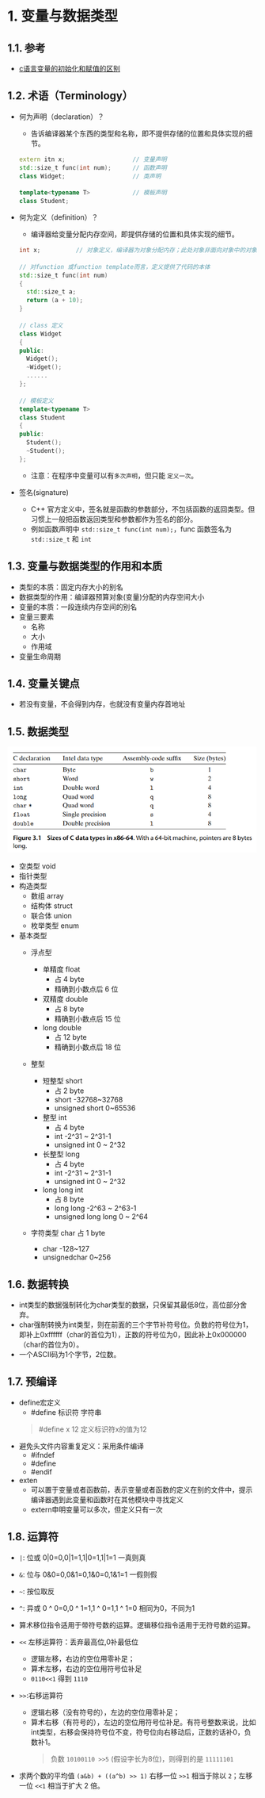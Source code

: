 <!--
 * @Author: JohnJeep
 * @Date: 2019-08-22 11:28:29
 * @LastEditTime: 2021-02-05 09:10:58
 * @LastEditors: Please set LastEditors
 * @Description: 变量与数据类型
--> 
# 1. 变量与数据类型
## 1.1. 参考
- [c语言变量的初始化和赋值的区别](https://blog.csdn.net/Com_ma/article/details/78546846)


## 1.2. 术语（Terminology）
- 何为声明（declaration）？
  - 告诉编译器某个东西的类型和名称，即不提供存储的位置和具体实现的细节。 
  ```c++
  extern itn x;                   // 变量声明
  std::size_t func(int num);      // 函数声明
  class Widget;                   // 类声明

  template<typename T>            // 模板声明
  class Student;
  ```


- 何为定义（definition）？
  - 编译器给变量分配内存空间，即提供存储的位置和具体实现的细节。
  ```c++
  int x;          // 对象定义，编译器为对象分配内存；此处对象非面向对象中的对象
  
  // 对function 或function template而言，定义提供了代码的本体
  std::size_t func(int num)
  {
    std::size_t a;
    return (a + 10);
  }

  // class 定义
  class Widget
  {
  public:
    Widget();
    ~Widget();
    ......
  };

  // 模板定义
  template<typename T>            
  class Student
  {
  public:
    Student();    
    ~Student();    
  };
  ``` 
  - 注意：在程序中变量可以有`多次声明`，但只能 `定义一次`。


- 签名(signature)
  - C++ 官方定义中，签名就是函数的参数部分，不包括函数的返回类型。但习惯上一般把函数返回类型和参数都作为签名的部分。
  - 例如函数声明中 `std::size_t func(int num);`，func 函数签名为 `std::size_t` 和 `int`


## 1.3. 变量与数据类型的作用和本质
- 类型的本质：固定内存大小的别名
- 数据类型的作用：编译器预算对象(变量)分配的内存空间大小
- 变量的本质：一段连续内存空间的别名
- 变量三要素
  - 名称
  - 大小
  - 作用域
- 变量生命周期


## 1.4. 变量关键点
- 若没有变量，不会得到内存，也就没有变量内存首地址


## 1.5. 数据类型
<img src="./figures/C语言数据类型.png">

 - 空类型  void
  - 指针类型
  - 构造类型
    - 数组    array
    - 结构体  struct
    - 联合体  union
    - 枚举类型 enum
  - 基本类型
    - 浮点型
      - 单精度 float  
        - 占 4 byte
        - 精确到小数点后 6 位
      - 双精度 double 
        - 占 8 byte
        - 精确到小数点后 15 位
      - long double  
        - 占 12 byte
        - 精确到小数点后 18 位
    - 整型
      - 短整型 short  
        - 占 2 byte
        - short  -32768~32768 
        - unsigned short     0~65536 
      - 整型   int    
        - 占 4 byte
        - int                   -2^31 ~ 2^31-1
        - unsigned int          0 ~ 2^32
      - 长整型 long   
        - 占 4 byte
        - int                   -2^31 ~ 2^31-1
        - unsigned int          0 ~ 2^32
      - long long int 
        - 占 8 byte
        - long long            -2^63 ~ 2^63-1
        - unsigned long long   0 ~ 2^64

    - 字符类型 char   占 1 byte    
      - char    -128~127
      - unsignedchar      0~256


## 1.6. 数据转换
- int类型的数据强制转化为char类型的数据，只保留其最低8位，高位部分舍弃。
- char强制转换为int类型，则在前面的三个字节补符号位。负数的符号位为1，即补上0xffffff（char的首位为1），正数的符号位为0，因此补上0x000000（char的首位为0）。
- 一个ASCII码为1个字节，2位数。


## 1.7. 预编译
- define宏定义
  - #define 标识符 字符串
  > #define x 12   定义标识符x的值为12
- 避免头文件内容重复定义：采用条件编译
  - #ifndef
  - #define
  - #endif
- exten 
  - 可以置于变量或者函数前，表示变量或者函数的定义在别的文件中，提示编译器遇到此变量和函数时在其他模块中寻找定义
  - extern申明变量可以多次，但定义只有一次


## 1.8. 运算符
- `|`: 位或  0|0=0,0|1=1,1|0=1,1|1=1   一真则真
- `&`: 位与  0&0=0,0&1=0,1&0=0,1&1=1   一假则假
- `~`: 按位取反
- `^`: 异或  0 ^ 0=0,0 ^ 1=1,1 ^ 0=1,1 ^ 1=0     相同为0，不同为1
- 算术移位指令适用于带符号数的运算。逻辑移位指令适用于无符号数的运算。 
- `<<` 左移运算符：丢弃最高位,0补最低位
  - 逻辑左移，右边的空位用零补足；
  - 算术左移，右边的空位用符号位补足
  - `0110<<1` 得到 `1110`
- `>>`:右移运算符
  - 逻辑右移（没有符号的），左边的空位用零补足；
  - 算术右移（有符号的），左边的空位用符号位补足。有符号整数来说，比如int类型，右移会保持符号位不变，符号位向右移动后，正数的话补0，负数补1。
    > 负数 `10100110 >>5` (假设字长为8位)，则得到的是 `11111101` 

- 求两个数的平均值 `(a&b) + ((a^b) >> 1)` 右移一位 `>>1` 相当于除以 `2`；左移一位 `<<1` 相当于扩大 2 倍。

